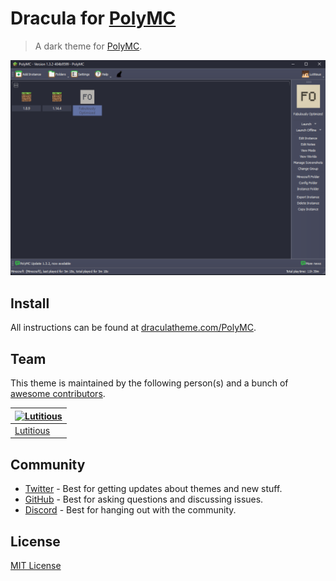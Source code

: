 # Dracula for [PolyMC](https://polymc.org/)

> A dark theme for [PolyMC](https://polymc.org/).

![Screenshot](./screenshot.png)

## Install

All instructions can be found at [draculatheme.com/PolyMC](https://draculatheme.com/PolyMC).

## Team

This theme is maintained by the following person(s) and a bunch of [awesome contributors](https://github.com/Lutitious/dracula-polymc/graphs/contributors).

| [![Lutitious](https://github.com/lutitious.png?size=100)](https://github.com/lutitious) |
| ---------------------------------------------------------------------------------------- |
| [Lutitious](https://github.com/lutitious)                                               |

## Community

- [Twitter](https://twitter.com/draculatheme) - Best for getting updates about themes and new stuff.
- [GitHub](https://github.com/dracula/dracula-theme/discussions) - Best for asking questions and discussing issues.
- [Discord](https://draculatheme.com/discord-invite) - Best for hanging out with the community.

## License

[MIT License](./LICENSE)
